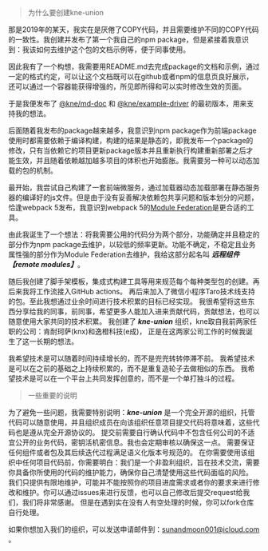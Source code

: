 > 为什么要创建kne-union

那是2019年的某天，我实在是厌倦了COPY代码，并且需要维护不同的COPY代码的一致性。我创建并发布了第一个我自己的npm
package，但是紧接着我意识到：我该如何去维护这个包的文档示例等，便于同事使用。

因此我有了一个构想，我需要用README.md去完成package的文档和示例，通过一定的格式约定，可以让这个文档既可以在github或者npm的信息页良好展示，还可以通过一个容器能获得增强的，所见即所得和可以实时修改生效的页面。

于是我便发布了 [@kne/md-doc](https://www.npmjs.com/package/@kne/md-doc)
和 [@kne/example-driver](https://www.npmjs.com/package/@kne/example-driver) 的最初版本，用来支持我的想法。

后面随着我发布的package越来越多，我意识到npm
package作为前端package使用时都需要依赖于编译构建，构建的结果是静态的，即我发布一个package的修改，只有当依赖它的项目更新package版本并且重新执行构建重新部署之后才能生效，并且随着依赖越加越多项目的体积也开始膨胀。我需要另一种可以动态加载的包的机制。

最开始，我尝试自己构建了一套前端微服务，通过加载器动态加载部署在静态服务器的编译好的js文件。但是由于没有妥善解决依赖包共享问题和版本划分的问题，恰逢webpack
5发布，我意识到webpack 5的[Module Federation](https://webpack.js.org/concepts/module-federation/)是更合适的工具。

由此我诞生了一个想法：将我需要公用的代码分为两个部分，功能确定并且稳定的部分作为npm
package去维护，以较低的频率更新。功能不确定，不稳定且业务属性强的部分作为Module Federation去维护，我给这部分起名叫
***远程组件【remote modules】***。

随后我创建了脚手架模板，集成式构建工具等用来规范每个每种类型包的创建。再后来我将工作流接入GitHub actions。
再后来加入了微信小程序Taro技术线支持的包。至此我想通过业余时间进行技术积累的目标已经实现。
我很希望将这些东西分享给我的同事，前同事，希望更多人能加入进来贡献代码，贡献想法，也可以随意使用大家共同的技术积累。
我创建了 ***kne-union*** 组织，kne取自我前两家任职的公司：肯耐珂萨(knx)和逸橙科技(e成)，
正是在这两家公司工作的时候我诞生了这一长期的想法。

我希望技术是可以随着时间持续增长的，而不是兜兜转转停滞不前。
我希望技术是可以在之前的基础之上持续积累的，而不是重复造轮子去做相似的东西。
我希望技术是可以在一个平台上共同发挥创意的，而不是一个单打独斗的过程。

> 一些重要的说明

为了避免一些问题，我需要特别说明：***kne-union*** 是一个完全开源的组织，托管代码可以随意使用，并且组织成员在向该组织任意项目提交代码将意味着，这些代码也是遵从完全开源协议的。
提交前需要自行确认代码中不包含任何公司的不适宜公开的业务代码，密钥活机密信息。我也会定期审核以确保这一点。
需要保证任何组件或者包及其后续迭代过程满足语义化版本号规范的。
在你需要使用该组织中任何项目代码前，你需要明白：我们是一个非盈利组织，旨在技术交流，需要你具备你所使用的代码的维护能力，确保你自己清楚使用这些代码面临的风险。
我们只提供有限地维护，可能并不能按照你的项目进度需求或者你的要求来进行修改和维护。你可以通过issues来进行反馈，也可以自己修改后提交request给我们，我们将非常感谢。
但是在遇到实在没有人有空处理的时候，你可以fork仓库自行处理。

如果你想加入我们的组织，可以发送申请邮件到：sunandmoon001@icloud.com 。

